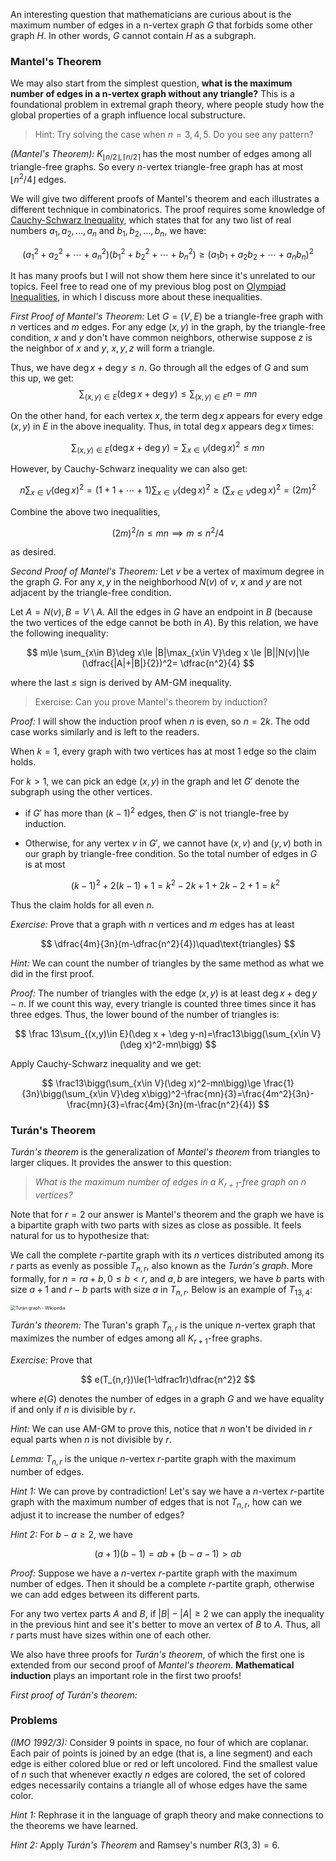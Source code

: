 An interesting question that mathematicians are curious about is the maximum number of edges in a n-vertex graph $G$ that forbids some other graph $H$. In other words, $G$ cannot contain $H$ as a subgraph.

### Mantel's Theorem

We may also start from the simplest question, **what is the maximum number of edges in a n-vertex graph without any triangle?** This is a foundational problem in extremal graph theory, where people study how the global properties of a graph influence local substructure.

> Hint: Try solving the case when $n=3,4,5$. Do you see any pattern?

*(Mantel's Theorem):* $K_{\lfloor n/2\rfloor,\lceil n/2\rceil}$ has the most number of edges among all triangle-free graphs. So every $n$-vertex triangle-free graph has at most $\lfloor n^2/4\rfloor$ edges.

We will give two different proofs of Mantel's theorem and each illustrates a different technique in combinatorics. The proof requires some knowledge of [Cauchy-Schwarz Inequality](https://en.wikipedia.org/wiki/Cauchy%E2%80%93Schwarz_inequality), which states that for any two list of real numbers $a_1,a_2,\dots,a_n$ and $b_1,b_2,\dots,b_n$, we have:


$$
(a_1^2+a_2^2+\cdots+a_n^2)(b_1^2+b_2^2+\cdots+b_n^2)\ge(a_1b_1+a_2b_2+\cdots+a_nb_n)^2
$$

It has many proofs but I will not show them here since it's unrelated to our topics. Feel free to read one of my previous blog post on [Olympiad Inequalities](https://yifank.github.io/Math/Olympiad%20Inequalities/), in which I discuss more about these inequalities.

*First Proof of Mantel's Theorem:* Let $G=(V,E)$ be a triangle-free graph with $n$ vertices and $m$ edges. For any edge $(x,y)$ in the graph, by the triangle-free condition, $x$ and $y$ don't have common neighbors, otherwise suppose $z$ is the neighbor of $x$ and $y$, $x,y,z$ will form a triangle. 

Thus, we have $\deg x + \deg y\le n$. Go through all the edges of $G$ and sum this up, we get:
$$
\sum_{(x,y)\in E}(\deg x + \deg y)\le \sum_{(x,y)\in E}n=mn
$$


On the other hand, for each vertex $x$, the term $\deg x$ appears for every edge $(x,y)$ in $E$ in the above inequality. Thus, in total $\deg x$ appears $\deg x$ times:



$$\sum_{(x,y)\in E}(\deg x + \deg y)=\sum_{x\in V}(\deg x)^2\le mn$$



However, by Cauchy-Schwarz inequality we can also get: 



$$
n\sum_{x\in V}(\deg x) ^2 =(1+1+\cdots + 1)\sum_{x\in V}(\deg x) ^2\ge (\sum_{x\in V}\deg x)^2=(2m)^2
$$


Combine the above two inequalities,


$$
(2m)^2/n\le mn\implies m\le n^2/4
$$


as desired.

*Second Proof of Mantel's Theorem:* Let $v$ be a vertex of maximum degree in the graph $G$. For any $x,y$ in the neighborhood $N(v)$ of $v$, $x$ and $y$ are not adjacent by the triangle-free condition.

Let $A=N(v),B=V\setminus A$. All the edges in $G$ have an endpoint in $B$ (because the two vertices of the edge cannot be both in $A$). By this relation, we have the following inequality:


$$
m\le \sum_{x\in B}\deg x\le |B|\max_{x\in V}\deg x \le |B||N(v)|\le (\dfrac{|A|+|B|}{2})^2= \dfrac{n^2}{4}
$$


where the last $\le$ sign is derived by AM-GM inequality.

> Exercise: Can you prove Mantel's theorem by induction?

*Proof:* I will show the induction proof when $n$ is even, so $n=2k$. The odd case works similarly and is left to the readers.

When $k=1$, every graph with two vertices has at most $1$ edge so the claim holds.

For $k > 1$, we can pick an edge $(x,y)$ in the graph and let $G'$ denote the subgraph using the other vertices. 

- if $G'$ has more than $(k-1)^2$ edges, then $G'$ is not triangle-free by induction.

- Otherwise, for any vertex $v$ in $G'$, we cannot have $(x,v)$ and $(y,v)$ both in our graph by triangle-free condition. So the total number of edges in $G$ is at most 

	

	$$(k-1)^2+2(k-1)+1=k^2-2k+1+2k-2+1=k^2$$

	

Thus the claim holds for all even $n$.

*Exercise:* Prove that a graph with $n$ vertices and $m$ edges has at least


$$
\dfrac{4m}{3n}(m-\dfrac{n^2}{4})\quad\text{triangles}
$$

*Hint:* We can count the number of triangles by the same method as what we did in the first proof.

*Proof:* The number of triangles with the edge $(x,y)$ is at least $\deg x + \deg y - n$. If we count this way, every triangle is counted three times since it has three edges. Thus, the lower bound of the number of triangles is:


$$
\frac 13\sum_{(x,y)\in E}(\deg x + \deg y-n)=\frac13\bigg(\sum_{x\in V}(\deg x)^2-mn\bigg)
$$


Apply Cauchy-Schwarz inequality and we get:


$$
\frac13\bigg(\sum_{x\in V}(\deg x)^2-mn\bigg)\ge \frac{1}{3n}\bigg(\sum_{x\in V}\deg x\bigg)^2-\frac{mn}{3}=\frac{4m^2}{3n}-\frac{mn}{3}=\frac{4m}{3n}(m-\frac{n^2}{4})
$$



### Turán's Theorem

*Turán's theorem* is the generalization of *Mantel's theorem* from triangles to larger cliques. It provides the answer to this question:

> *What is the maximum number of edges in a $K_{r+1}$-free graph on $n$ vertices?*

Note that for $r=2$ our answer is Mantel's theorem and the graph we have is a bipartite graph with two parts with sizes as close as possible. It feels natural for us to hypothesize that:

We call the complete $r$-partite graph with its $n$ vertices distributed among its $r$ parts as evenly as possible $T_{n,r}$, also known as the *Turán's graph*. More formally, for $n = ra+b,0\le b<r$, and $a,b$ are integers, we have $b$ parts with size $a+1$ and $r-b$ parts with size $a$ in $T_{n,r}$. Below is an example of $T_{13,4}$:

<img src="https://upload.wikimedia.org/wikipedia/commons/1/1b/Turan_13-4.svg" alt="Turán graph - Wikipedia" style="zoom:50%;" />

*Turán's theorem:* The Turan's graph $T_{n,r}$ is the unique $n$-vertex graph that maximizes the number of edges among all $K_{r+1}$-free graphs. 

*Exercise:* Prove that

$$
e(T_{n,r})\le(1-\dfrac1r)\dfrac{n^2}2
$$


where $e(G)$ denotes the number of edges in a graph $G$ and we have equality if and only if $n$ is divisible by $r$.

*Hint:* We can use AM-GM to prove this, notice that $n$ won't be divided in $r$ equal parts when $n$ is not divisible by $r$.

*Lemma:* $T_{n,r}$ is the unique $n$-vertex $r$-partite graph with the maximum number of edges.

*Hint 1:* We can prove by contradiction! Let's say we have a $n$-vertex $r$-partite graph with the maximum number of edges that is not $T_{n,r}$, how can we adjust it to increase the number of edges?

*Hint 2:* For $b-a\ge 2$, we have


$$
(a+1)(b-1)=ab+(b-a-1)>ab
$$


*Proof:* Suppose we have a $n$-vertex $r$-partite graph with the maximum number of edges. Then it should be a complete $r$-partite graph, otherwise we can add edges between its different parts.

For any two vertex parts $A$ and $B$, if $|B|-|A|\ge 2$ we can apply the inequality in the previous hint and see it's better to move an vertex of $B$ to $A$. Thus, all $r$ parts must have sizes within one of each other.

We also have three proofs for *Turán's theorem*, of which the first one is extended from our second proof of *Mantel's theorem*. **Mathematical induction** plays an important role in the first two proofs!

*First proof of Turán's theorem:* 

### Problems

*(IMO 1992/3):* Consider $9$ points in space, no four of which are coplanar. Each pair of points is joined by an edge (that is, a line segment) and each edge is either colored blue or red or left uncolored. Find the smallest value of $n$ such that whenever exactly $n$ edges are colored, the set of colored edges necessarily contains a triangle all of whose edges have the same color.

*Hint 1:* Rephrase it in the language of graph theory and make connections to the theorems we have learned.

*Hint 2:* Apply *Turán's Theorem* and Ramsey's number $R(3,3)=6$.



